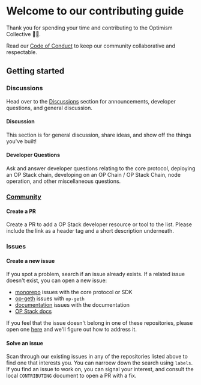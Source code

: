 # Welcome to our contributing guide

Thank you for spending your time and contributing to the Optimism Collective :red_circle::sparkles:.

Read our [Code of Conduct](./CODE_OF_CONDUCT.md) to keep our community collaborative and respectable.

## Getting started

### Discussions

Head over to the [Discussions](https://github.com/ethereum-optimism/developers/discussions) section for announcements, developer questions, and general discussion.

#### Discussion

This section is for general discussion, share ideas, and show off the things you've built!

#### Developer Questions

Ask and answer developer questions relating to the core protocol, deploying an OP Stack chain, developing on an OP Chain / OP Stack Chain, node operation, and other miscellaneous questions.

### [Community](./community)

#### Create a PR

Create a PR to add a OP Stack developer resource or tool to the list. Please include the link as a header tag and a short description underneath. 

### Issues

#### Create a new issue

If you spot a problem, search if an issue already exists. If a related issue doesn't exist, you can open a new issue:

- [monorepo](https://github.com/ethereum-optimism/optimism) issues with the core protocol or SDK
- [op-geth](https://github.com/ethereum-optimism/op-geth) issues with `op-geth` 
- [documentation](https://github.com/ethereum-optimism/community-hub) issues with the documentation
- [OP Stack docs](https://github.com/ethereum-optimism/stack-docs)

If you feel that the issue doesn't belong in one of these repositories, please open one [here](https://github.com/ethereum-optimism/developers/issues) and we'll figure out how to address it.

#### Solve an issue

Scan through our existing issues in any of the repositories listed above to find one that interests you. You can narroew down the search using `labels`. If you find an issue to work on, you can signal your interest, and consult the local `CONTRIBUTING` document to open a PR with a fix.

